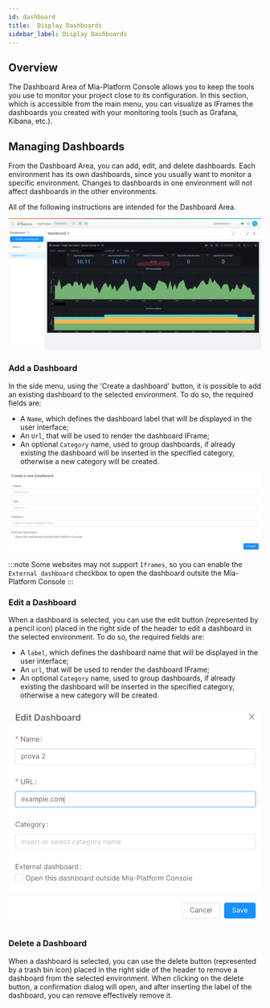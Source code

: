 ```yaml
---
id: dashboard
title:  Display Dashboards
sidebar_label: Display Dashboards
---
```


## Overview

The Dashboard Area of Mia-Platform Console allows you to keep the tools you use to monitor your project close to its configuration. In this section, which is accessible from the main menu, you can visualize as IFrames the dashboards you created with your monitoring tools (such as Grafana, Kibana, etc.).

## Managing Dashboards

From the Dashboard Area, you can add, edit, and delete dashboards. Each environment has its own dashboards, since you usually want to monitor a specific environment. Changes to dashboards in one environment will not affect dashboards in the other environments.

All of the following instructions are intended for the Dashboard Area.

![dashboard overview](img/dashboards/overview_dashboard.png)

### Add a Dashboard

In the side menu, using the 'Create a dashboard' button, it is possible to add an existing dashboard to the selected environment. To do so, the required fields are:

* A `Name`, which defines the dashboard label that will be displayed in the user interface;
* An `Url`, that will be used to render the dashboard IFrame;
* An optional `Category` name, used to group dashboards, if already existing the dashboard will be inserted in the specified category, otherwise a new category will be created.

![create dashboard](img/dashboards/create_dashboard.png)

:::note
Some websites may not support `Iframes`, so you can enable the `External dashboard` checkbox to open the dashboard outsite the Mia-Platform Console
:::

### Edit a Dashboard

When a dashboard is selected, you can use the edit button (represented by a pencil icon) placed in the right side of the header to edit a dashboard in the selected environment. To do so, the required fields are:

* A `label`, which defines the dashboard name that will be displayed in the user interface;
* An `url`, that will be used to render the dashboard IFrame;
* An optional `Category` name, used to group dashboards, if already existing the dashboard will be inserted in the specified category, otherwise a new category will be created.

![edit dashboard](img/dashboards/edit_dashboard.png)

### Delete a Dashboard

When a dashboard is selected, you can use the delete button (represented by a trash bin icon) placed in the right side of the header to remove a dashboard from the selected environment. When clicking on the delete button, a confirmation dialog will open, and after inserting the label of the dashboard, you can remove effectively remove it.
